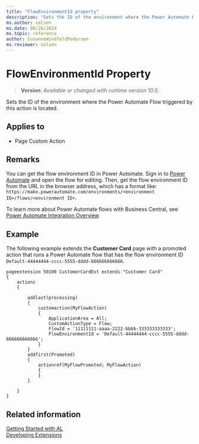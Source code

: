 ```yaml
---
title: "FlowEnvironmentId property"
description: "Sets the ID of the environment where the Power Automate Flow triggered by this action is located."
ms.author: solsen
ms.date: 08/26/2024
ms.topic: reference
author: SusanneWindfeldPedersen
ms.reviewer: solsen
---
```

[//]: # (START>DO_NOT_EDIT)
[//]: # (IMPORTANT:Do not edit any of the content between here and the END>DO_NOT_EDIT.)
[//]: # (Any modifications should be made in the .xml files in the ModernDev repo.)
# FlowEnvironmentId Property
> **Version**: _Available or changed with runtime version 10.0._

Sets the ID of the environment where the Power Automate Flow triggered by this action is located.

## Applies to
-   Page Custom Action

[//]: # (IMPORTANT: END>DO_NOT_EDIT)

## Remarks

You can get the flow environment ID in Power Automate. Sign in to [Power Automate](https://powerautomate.com) and open the flow for editing. Then, get the flow environment ID from the URL in the browser address, which has a format like: `https://make.powerautomate.com/environments/<environment ID>/flows/<environment ID>`.

To learn more about Power Automate flows with Business Central, see [Power Automate Integration Overview](../../powerplatform/power-automate-overview.md).

## Example

The following example extends the **Customer Card** page with a promoted action that runs a Power Automate flow that has the flow environment ID `Default-44444444-cccc-5555-dddd-666666666666`.

```al
pageextension 50100 CustomerCardExt extends "Customer Card"
{
    actions
    {
        
        addlast(processing)
        {
            customaction(MyFlowAction)
            {
                ApplicationArea = All;
                CustomActionType = Flow;
                FlowId = '11111111-aaaa-2222-bbbb-333333333333';
                FlowEnvironmentId = 'Default-44444444-cccc-5555-dddd-666666666666';
            }
        }
        addfirst(Promoted)
        {
            actionref(MyFlowPromoted; MyFlowAction)
            {
            }
        }

    }
}
```

## Related information  
[Getting Started with AL](../devenv-get-started.md)  
[Developing Extensions](../devenv-dev-overview.md)  